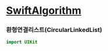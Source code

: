 # [SwiftAlgorithm](https://github.com/pikachu987/SwiftAlgorithm "SwiftAlgorithm")

### 환형연결리스트(CircularLinkedList)

```swift
import UIKit


```
